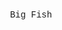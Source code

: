 <style>
.center {
    text-align: center;
}

.header {
    color: #fff;
    font-family: "Courier New", Monospace, serif;
    font-weight: 700;
    text-decoration: underline;
}
</style>

<div class="header, center" style="font-family:Courier"><p>Big Fish</p></div>
